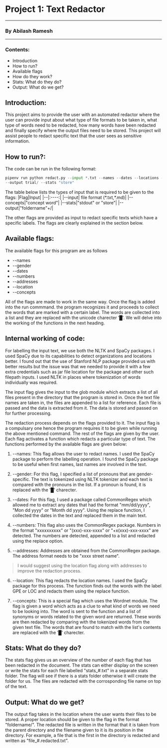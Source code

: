 # Project 1: Text Redactor 
----
### By Abilash Ramesh
--------
### Contents:

* Introduction
* How to run?
* Available flags
* How do they work?
* Stats: What do they do?
* Output: What do we get?

## Introduction:

This project aims to provide the user with an automated redactor where the user can provide input about what type of file formats to be taken in, what type of words need to be redacted, how many words have been redacted and finally specify where the output files need to be stored. This project will assist people to redact specific text that the user sees as sensitive information. 

## How to run?:

The code can be run in the following format:
```python
pipenv run python redact.py --input *.txt --names --dates --locations --gender --numbers --concepts 'word' 
--output trial/ --stats "store"
```
The table below lists the types of input that is required to be given to the flags:
|Flag|Input|
|--|:----:|
|--input| file format (\*.txt,\*.md)|
|--concepts|"concept word"|
|--stats|"stdout" or "store"|
|--output|"foldername"+/|

The other flags are provided as input to redact specific texts which have a specific labels. The flags are clearly explained in the section below.

## Available flags:

The available flags for this program are as follows
* --names
* --gender
* --dates
* --numbers
* --addresses
* --location
* --concepts

All of the flags are made to work in the same way. Once the flag is added into the run commmand. the program recognizes it and proceeds to collect the words that are marked with a certain label. The words are collected into a list and they are replaced with the unicode charecter '█'. We will delve into the working of the functions in the next heading.

## Internal working of code:

For labelling the input text, we use both the NLTK and SpaCy packages. I used SpaCy due to its capabilities to detect organizations and locations better. I found out that the use of Stanford NLP package provided us with better results but the issue was that we needed to provide it with a few extra credentials such as jar file location for the package and other such filepath inputs. I used NLTK in places where tokenization of words individually was required. 

The input flag gives the input to the glob module which extracts a list of all files present in the directory that the program is stored in. Once the text file names are taken in, the files are appended to a list for reference. Each file is passed and the data is extracted from it. The data is stored and passed on for further processing. 

The redaction process depends on the flags provided to it. The input flag is a compulsary one hence the program requires it to be given while running the above mentioned command. The rest of the flags are given by the user. Each flag activates a function which redacts a particular type of text. The functions performed by the available flags are given below:

1. --names: This flag allows the user to redact names. I used the SpaCy package to perform the labelling operation. I found the SpaCy package to be useful when first names, last names are involved in the text. 

2. --gender: For this flag, I specified a list of pronouns that are gender-specific. The text is tokenized using NLTK tokenizer and each text is compared with the pronouns in the list. If a pronoun is found, it is replaced with the '█' charecter. 

3. --dates: For this flag, I used a package called CommonRegex which allowed me to extract any dates that had the format "mm/dd/yyyy", "Mon dd yyyy" or "Month dd yyyy". Using the replace function, I collected the dates in the text and replaced them in the main text. 

4. --numbers: This flag also uses the CommonRegex package. Numbers in the format "xxxxxxxxxx" or "(xxx)-xxx-xxxx" or "+x(xxx)-xxx-xxxx" are detected. The numbers are detected, appended to a list and redacted using the replace option. 

5. --addresses: Addresses are obtained from the CommonRegex package. The address format needs to be "xxxx street name". 
>I would suggest using the location flag along with addresses to improve the redaction process. 

6. --location: This flag redacts the location names. I used the SpaCy package for this process. The function finds out the words with the label GPE or LOC and redacts them using the replace function. 

7. --concepts: This is a special flag which uses the Wordnet module. The flag is given a word which acts as a clue to what kind of words we need to be looking into. The word is sent to the function and a list of synonyms or words related to the given word are returned. These words are then redacted by comparing with the tokenized words from the given text file. The  words that are found to match with the list's contents are replaced with the '█' charecter. 

## Stats: What do they do?
The stats flag gives us an overview of the number of each flag that has been redacted in the document. The stats can either display on the screen or write the stats for each file labelled "stats_#.txt" in a separate stats folder. The flag will see if there is a stats folder otherwise it will create the folder for us. The files are redacted with the corrosponding file name on top of the text. 

## Output: What do we get?
The output flag takes in the location where the user wants their files to be stored. A proper location should be given to the flag in the format "foldername/". The redacted file is written in the format that it is taken from the parent directory and the filename given to it is its position in the directory. For example, a file that is the first in the directory is redacted and written as "file_#.redacted.txt". 
